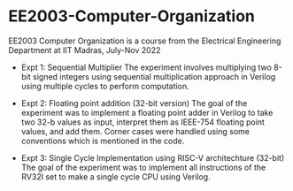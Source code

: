 # EE2003-Computer-Organization
EE2003 Computer Organization is a course from the Electrical Engineering Department at IIT Madras, July-Nov 2022
* Expt 1: Sequential Multiplier
The experiment involves multiplying two 8-bit signed integers using sequential multiplication approach in Verilog using multiple cycles to perform computation.

* Expt 2: Floating point addition (32-bit version)
The goal of the experiment was to implement a floating point adder in Verilog to take two 32-b values as input, interpret them as IEEE-754 floating point values, and add them. Corner cases were handled using some conventions which is mentioned in the code.

* Expt 3: Single Cycle Implementation using RISC-V architechture (32-bit)
The goal of the experiment was to implement all instructions of the RV32I set to make a single cycle CPU using Verilog.
